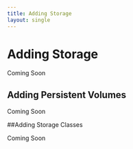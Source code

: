 ```yaml
---
title: Adding Storage
layout: single
---
```


# Adding Storage

Coming Soon

## Adding Persistent Volumes

Coming Soon

##Adding Storage Classes

Coming Soon
